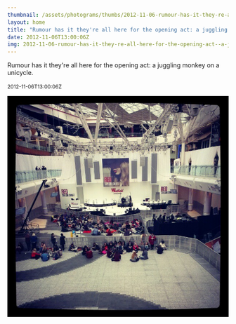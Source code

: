 ```yaml
---
thumbnail: /assets/photograms/thumbs/2012-11-06-rumour-has-it-they-re-all-here-for-the-opening-act--a-juggling-monkey-on-a-unicycle-.jpg
layout: home
title: "Rumour has it they're all here for the opening act: a juggling monkey on a unicycle."
date: 2012-11-06T13:00:06Z
img: 2012-11-06-rumour-has-it-they-re-all-here-for-the-opening-act--a-juggling-monkey-on-a-unicycle-.jpg
---
```


Rumour has it they're all here for the opening act: a juggling monkey on a unicycle.

<small>2012-11-06T13:00:06Z</small>

![Rumour has it they're all here for the opening act: a juggling monkey on a unicycle.](2012-11-06-rumour-has-it-they-re-all-here-for-the-opening-act--a-juggling-monkey-on-a-unicycle-.jpg)
